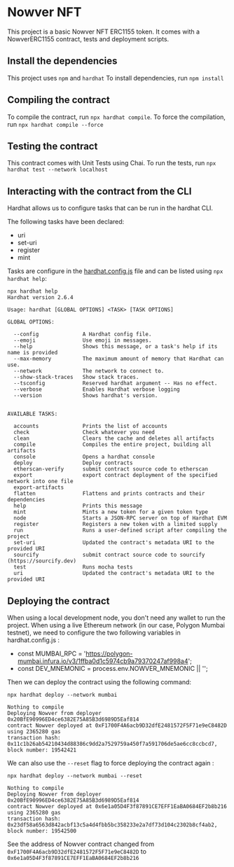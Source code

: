 # Nowver NFT

This project is a basic Nowver NFT ERC1155 token. It comes with a NowverERC1155 contract, tests and deployment scripts.

## Install the dependencies

This project uses `npm` and `hardhat`
To install dependencies, run `npm install`

## Compiling the contract

To compile the contract, run `npx hardhat compile`.
To force the compilation, run `npx hardhat compile --force`

## Testing the contract

This contract comes with Unit Tests using Chai.
To run the tests, run `npx hardhat test --network localhost`

## Interacting with the contract from the CLI

Hardhat allows us to configure tasks that can be run in the hardhat CLI.

The following tasks have been declared:

- uri
- set-uri
- register
- mint

Tasks are configure in the [hardhat.config.js](./hardhart.config.js) file and can be listed using `npx hardhat help`:

```shell
npx hardhat help
Hardhat version 2.6.4

Usage: hardhat [GLOBAL OPTIONS] <TASK> [TASK OPTIONS]

GLOBAL OPTIONS:

  --config              A Hardhat config file.
  --emoji               Use emoji in messages.
  --help                Shows this message, or a task's help if its name is provided
  --max-memory          The maximum amount of memory that Hardhat can use.
  --network             The network to connect to.
  --show-stack-traces   Show stack traces.
  --tsconfig            Reserved hardhat argument -- Has no effect.
  --verbose             Enables Hardhat verbose logging
  --version             Shows hardhat's version.


AVAILABLE TASKS:

  accounts              Prints the list of accounts
  check                 Check whatever you need
  clean                 Clears the cache and deletes all artifacts
  compile               Compiles the entire project, building all artifacts
  console               Opens a hardhat console
  deploy                Deploy contracts
  etherscan-verify      submit contract source code to etherscan
  export                export contract deployment of the specified network into one file
  export-artifacts
  flatten               Flattens and prints contracts and their dependencies
  help                  Prints this message
  mint                  Mints a new token for a given token type
  node                  Starts a JSON-RPC server on top of Hardhat EVM
  register              Registers a new token with a limited supply
  run                   Runs a user-defined script after compiling the project
  set-uri               Updated the contract's metadata URI to the provided URI
  sourcify              submit contract source code to sourcify (https://sourcify.dev)
  test                  Runs mocha tests
  uri                   Updated the contract's metadata URI to the provided URI
```

## Deploying the contract

When using a local development node, you don't need any wallet to run the project.
When using a live Ethereum network (in our case, Polygon Mumbai testnet), we need to configure the two following variables in hardhat.config.js :

- const MUMBAI_RPC = 'https://polygon-mumbai.infura.io/v3/1ffba0d1c5974cb9a79370247af998a4';
- const DEV_MNEMONIC = process.env.NOWVER_MNEMONIC || '';

Then we can deploy the contract using the following command:

```shell
npx hardhat deploy --network mumbai

Nothing to compile
Deploying Nowver from deployer 0x20BfE90996ED4ce6382E75A85B3d6989D5Eaf814
contract Nowver deployed at 0xF1700F4A6acb9D32dfE2481572F5F71e9eC8482D using 2365280 gas
transaction hash: 0x11c1b26ab54210434d88386c9dd2a7529759a450f7a591706de5ae6cc8ccbcd7, block number: 19542421
```

We can also use the `--reset` flag to force deploying the contract again :

```shell
npx hardhat deploy --network mumbai --reset

Nothing to compile
Deploying Nowver from deployer 0x20BfE90996ED4ce6382E75A85B3d6989D5Eaf814
contract Nowver deployed at 0x6e1a05D4F3f87891CE7EFF1EaBA0684EF2b8b216 using 2365280 gas
transaction hash: 0x23df58a6563d842acbf13c5a4d4fbb5bc358233e2a7df73d104c2302b8cf4ab2, block number: 19542500
```

See the address of Nowver contract changed from `0xF1700F4A6acb9D32dfE2481572F5F71e9eC8482D` to `0x6e1a05D4F3f87891CE7EFF1EaBA0684EF2b8b216`
